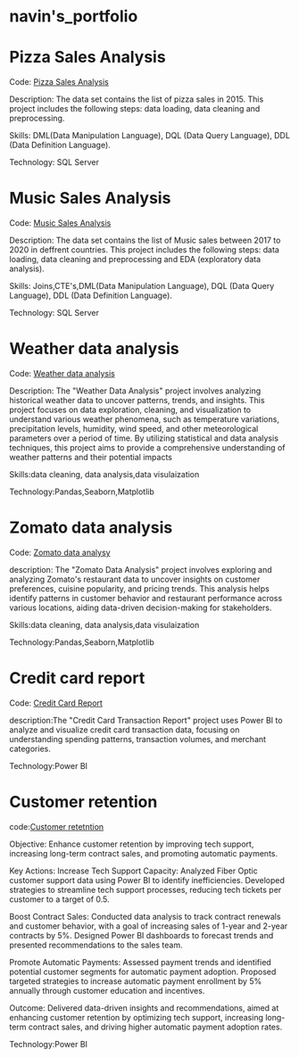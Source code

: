 # navin's_portfolio
# Pizza Sales Analysis


Code: [Pizza Sales Analysis](https://github.com/Naveen2890/SQL/blob/master/pizzas_slaes.sql)

Description:
The data set contains the list of pizza sales in 2015. This project includes the following steps: data loading, data cleaning and preprocessing.

Skills:
DML(Data Manipulation Language), DQL (Data Query Language), DDL (Data Definition Language).

Technology:
SQL Server

# Music Sales Analysis
Code: [Music Sales Analysis](https://github.com/Naveen2890/SQL/blob/master/musicStore_analysis.sql)


Description:
The data set contains the list of Music sales between 2017 to 2020 in deffrent countries. This project includes the following steps: data loading, data cleaning and preprocessing and EDA (exploratory data analysis).

Skills:
Joins,CTE's,DML(Data Manipulation Language), DQL (Data Query Language), DDL (Data Definition Language).

Technology: SQL Server

# Weather data analysis
Code: [Weather data analysis](https://github.com/Naveen2890/Python/blob/main/Weather%20data%20analysis.ipynb)


Description:
The "Weather Data Analysis" project involves analyzing historical weather data to uncover patterns, trends, and insights. This project focuses on data exploration, cleaning, and visualization to understand various weather phenomena, such as temperature variations, precipitation levels, humidity, wind speed, and other meteorological parameters over a period of time. By utilizing statistical and data analysis techniques, this project aims to provide a comprehensive understanding of weather patterns and their potential impacts

Skills:data cleaning, data analysis,data visulaization


Technology:Pandas,Seaborn,Matplotlib

# Zomato data analysis
Code: [Zomato data analysy](https://github.com/Naveen2890/Python/blob/main/Zomato%20data%20analysis.ipynb)


description:
The "Zomato Data Analysis" project involves exploring and analyzing Zomato's restaurant data to uncover insights on customer preferences, cuisine popularity, and pricing trends. This analysis helps identify patterns in customer behavior and restaurant performance across various locations, aiding data-driven decision-making for stakeholders.

Skills:data cleaning, data analysis,data visulaization

Technology:Pandas,Seaborn,Matplotlib
# Credit card report
Code: [Credit Card Report](https://github.com/Navin-gowda/Poweri-Bi/tree/main/creditCard-Analysis)


description:The "Credit Card Transaction Report" project uses Power BI to analyze and visualize credit card transaction data, focusing on understanding spending patterns, transaction volumes, and merchant categories.


Technology:Power BI

# Customer retention
code:[Customer retetntion](https://github.com/Navin-gowda/Poweri-Bi/blob/main/Churn%20analysis.pbix)


Objective: Enhance customer retention by improving tech support, increasing long-term contract sales, and promoting automatic payments.


Key Actions:
Increase Tech Support Capacity: Analyzed Fiber Optic customer support data using Power BI to identify inefficiencies. Developed strategies to streamline tech support processes, reducing tech tickets per customer to a target of 0.5.


Boost Contract Sales: Conducted data analysis to track contract renewals and customer behavior, with a goal of increasing sales of 1-year and 2-year contracts by 5%. Designed Power BI dashboards to forecast trends and presented recommendations to the sales team.


Promote Automatic Payments: Assessed payment trends and identified potential customer segments for automatic payment adoption. Proposed targeted strategies to increase automatic payment enrollment by 5% annually through customer education and incentives.


Outcome: Delivered data-driven insights and recommendations, aimed at enhancing customer retention by optimizing tech support, increasing long-term contract sales, and driving higher automatic payment adoption rates.

Technology:Power BI
